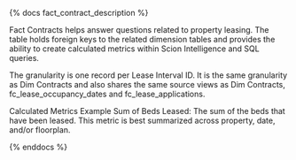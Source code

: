 {% docs fact_contract_description %}

Fact Contracts helps answer questions related to property leasing. The table holds foreign keys to the related dimension tables and provides the ability to create calculated metrics within Scion Intelligence and SQL queries.

The granularity is one record per Lease Interval ID. It is the same granularity as Dim Contracts and also shares the same source views as Dim Contracts, fc_lease_occupancy_dates and fc_lease_applications.

Calculated Metrics Example
Sum of Beds Leased: The sum of the beds that have been leased. This metric is best summarized across property, date, and/or floorplan.

{% enddocs %}
